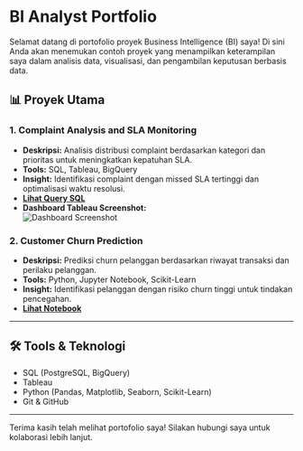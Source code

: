 # BI Analyst Portfolio

Selamat datang di portofolio proyek Business Intelligence (BI) saya! Di sini Anda akan menemukan contoh proyek yang menampilkan keterampilan saya dalam analisis data, visualisasi, dan pengambilan keputusan berbasis data.

## 📊 Proyek Utama

### 1. Complaint Analysis and SLA Monitoring
- **Deskripsi:** Analisis distribusi complaint berdasarkan kategori dan prioritas untuk meningkatkan kepatuhan SLA.
- **Tools:** SQL, Tableau, BigQuery
- **Insight:** Identifikasi complaint dengan missed SLA tertinggi dan optimalisasi waktu resolusi.
- **[Lihat Query SQL](./SQL/complaint_sla_analysis.sql)**  
- **Dashboard Tableau Screenshot:**  
  ![Dashboard Screenshot](./Dashboards/Tableau-Dashboard-Screenshots/complaint-dashboard.png)

### 2. Customer Churn Prediction
- **Deskripsi:** Prediksi churn pelanggan berdasarkan riwayat transaksi dan perilaku pelanggan.
- **Tools:** Python, Jupyter Notebook, Scikit-Learn
- **Insight:** Identifikasi pelanggan dengan risiko churn tinggi untuk tindakan pencegahan.
- **[Lihat Notebook](./Notebooks/customer_churn_analysis.ipynb)**

---

## 🛠️ Tools & Teknologi
- SQL (PostgreSQL, BigQuery)
- Tableau
- Python (Pandas, Matplotlib, Seaborn, Scikit-Learn)
- Git & GitHub

---

Terima kasih telah melihat portofolio saya! Silakan hubungi saya untuk kolaborasi lebih lanjut.
